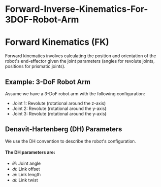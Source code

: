 # Forward-Inverse-Kinematics-For-3DOF-Robot-Arm
# Forward Kinematics (FK)
Forward kinematics involves calculating the position and orientation of the robot's end-effector given the joint parameters (angles for revolute joints, positions for prismatic joints).

## Example: 3-DoF Robot Arm
Assume we have a 3-DoF robot arm with the following configuration:

- Joint 1: Revolute (rotational around the z-axis)
- Joint 2: Revolute (rotational around the y-axis)
- Joint 3: Revolute (rotational around the y-axis)
## Denavit-Hartenberg (DH) Parameters
We use the DH convention to describe the robot's configuration.  
#### 
#### The DH parameters are:

- 𝜃𝑖: Joint angle  
- 𝑑𝑖: Link offset  
- 𝑎𝑖: Link length  
- 𝛼𝑖: Link twist  
#### 
